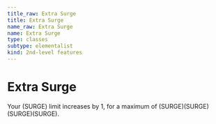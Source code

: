 ```yaml
---
title_raw: Extra Surge
title: Extra Surge
name_raw: Extra Surge
name: Extra Surge
type: classes
subtype: elementalist
kind: 2nd-level features
---
```


# Extra Surge

Your (SURGE) limit increases by 1, for a maximum of (SURGE)(SURGE)(SURGE)(SURGE).
